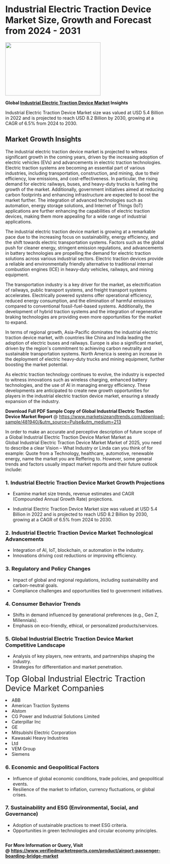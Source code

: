 <H1>Industrial Electric Traction Device Market Size, Growth and Forecast from 2024 - 2031</H1><img class="aligncenter size-medium wp-image-584254" src="https://thirdeyenews.in/wp-content/uploads/2024/09/Global-Market-Research-300x168.jpeg" alt="" width="300" height="168" /><p><strong>Global&nbsp;<a href="https://www.marketsizeandtrends.com/download-sample/481940/&amp;utm_source=Pulse&amp;utm_medium=213">Industrial Electric Traction Device Market</a> Insights</strong></p><p>Industrial Electric Traction Device Market size was valued at USD 5.4 Billion in 2022 and is projected to reach USD 8.2 Billion by 2030, growing at a CAGR of 6.5% from 2024 to 2030.</p><p><h2>Market Growth Insights</h2> The industrial electric traction device market is projected to witness significant growth in the coming years, driven by the increasing adoption of electric vehicles (EVs) and advancements in electric traction technologies. Electric traction systems are becoming an essential part of various industries, including transportation, construction, and mining, due to their efficiency, low emissions, and cost-effectiveness. In particular, the rising demand for electric railways, buses, and heavy-duty trucks is fueling the growth of the market. Additionally, government initiatives aimed at reducing carbon footprints and enhancing infrastructure are expected to boost the market further. The integration of advanced technologies such as automation, energy storage solutions, and Internet of Things (IoT) applications are further enhancing the capabilities of electric traction devices, making them more appealing for a wide range of industrial applications. <p>The industrial electric traction device market is growing at a remarkable pace due to the increasing focus on sustainability, energy efficiency, and the shift towards electric transportation systems. Factors such as the global push for cleaner energy, stringent emission regulations, and advancements in battery technologies are propelling the demand for electric traction solutions across various industrial sectors. Electric traction devices provide a reliable and environmentally friendly alternative to traditional internal combustion engines (ICE) in heavy-duty vehicles, railways, and mining equipment.</p> <p>The transportation industry is a key driver for the market, as electrification of railways, public transport systems, and freight transport systems accelerates. Electrically powered systems offer operational efficiency, reduced energy consumption, and the elimination of harmful emissions compared to conventional fossil-fuel-based systems. Additionally, the development of hybrid traction systems and the integration of regenerative braking technologies are providing even more opportunities for the market to expand.</p> <p>In terms of regional growth, Asia-Pacific dominates the industrial electric traction device market, with countries like China and India leading the adoption of electric buses and railways. Europe is also a significant market, driven by the region's commitment to achieving carbon neutrality and sustainable transportation systems. North America is seeing an increase in the deployment of electric heavy-duty trucks and mining equipment, further boosting the market potential.</p> <p>As electric traction technology continues to evolve, the industry is expected to witness innovations such as wireless charging, enhanced battery technologies, and the use of AI in managing energy efficiency. These developments are anticipated to create new growth opportunities for players in the industrial electric traction device market, ensuring a steady expansion of the industry.</p> </p><p><span class=""><strong>Download Full PDF Sample Copy of Global Industrial Electric Traction Device Market Report</strong> @ <a href="https://www.marketsizeandtrends.com/download-sample/481940/&amp;utm_source=Pulse&amp;utm_medium=213" target="_blank">https://www.marketsizeandtrends.com/download-sample/481940/&amp;utm_source=Pulse&amp;utm_medium=213</a></span></p><p>In order to make an accurate and perceptive description of future scope of a Global&nbsp;Industrial Electric Traction Device Market Market as Global&nbsp;Industrial Electric Traction Device Market Market of 2025, you need to describe a clear Vision &ndash; What Industry or Linda can you think of for example: Quote from a Technology, healthcare, automotive, renewable energy, name the market you are Reffering to. However, some general trends and factors usually impact market reports and their future outlook include:</p><h3>1.&nbsp;<strong>Industrial Electric Traction Device Market Growth Projections</strong></h3><ul><li>Examine market size trends, revenue estimates and CAGR (Compounded Annual Growth Rate) projections.</li><li><p>Industrial Electric Traction Device Market size was valued at USD 5.4 Billion in 2022 and is projected to reach USD 8.2 Billion by 2030, growing at a CAGR of 6.5% from 2024 to 2030.</p></li></ul><h3>2.&nbsp;<strong>Industrial Electric Traction Device Market Technological Advancements</strong></h3><ul><li>Integration of AI, IoT, blockchain, or automation in the industry.</li><li>Innovations driving cost reductions or improving efficiency.</li></ul><h3>3.&nbsp;<strong>Regulatory and Policy Changes</strong></h3><ul><li>Impact of global and regional regulations, including sustainability and carbon-neutral goals.</li><li>Compliance challenges and opportunities tied to government initiatives.</li></ul><h3>4.&nbsp;<strong>Consumer Behavior Trends</strong></h3><ul><li>Shifts in demand influenced by generational preferences (e.g., Gen Z, Millennials).</li><li>Emphasis on eco-friendly, ethical, or personalized products/services.</li></ul><h3>5.&nbsp;<strong>Global Industrial Electric Traction Device Market Competitive Landscape</strong></h3><ul><li>Analysis of key players, new entrants, and partnerships shaping the industry.</li><li>Strategies for differentiation and market penetration.</li></ul><p data-pm-slice="1 1 []"><span style="color: inherit; font-family: inherit; font-size: 25px;">Top Global Industrial Electric Traction Device Market Companies</span></p><div class="" data-test-id=""><p><li>ABB</li><li> American Traction Systems</li><li> Alstom</li><li> CG Power and Industrial Solutions Limited</li><li> Caterpillar Inc</li><li> GE</li><li> Mitsubishi Electric Corporation</li><li> Kawasaki Heavy Industries</li><li> Ltd</li><li> VEM Group</li><li> Siemens</li></p></div><h3>6.&nbsp;<strong>Economic and Geopolitical Factors</strong></h3><ul><li>Influence of global economic conditions, trade policies, and geopolitical events.</li><li>Resilience of the market to inflation, currency fluctuations, or global crises.</li></ul><h3>7.&nbsp;<strong>Sustainability and ESG (Environmental, Social, and Governance)</strong></h3><ul><li>Adoption of sustainable practices to meet ESG criteria.</li><li>Opportunities in green technologies and circular economy principles.</li></ul><h2><strong style="font-size: 14px;">For More Information or Query, Visit @&nbsp;</strong><a style="background-color: #ffffff; font-size: 14px;" href="https://www.marketsizeandtrends.com/report/industrial-electric-traction-device-market/" target="_blank">https://www.verifiedmarketreports.com/product/airport-passenger-boarding-bridge-market</a></h2>
